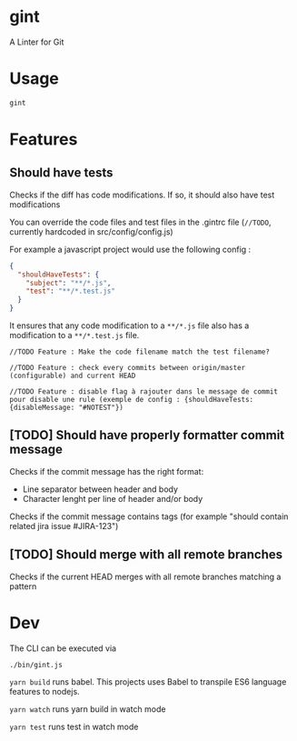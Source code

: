 # gint

A Linter for Git

# Usage

```sh
gint
```

# Features

## Should have tests

Checks if the diff has code modifications. If so, it should also have test modifications

You can override the code files and test files in the .gintrc file (`//TODO`, currently hardcoded in src/config/config.js)

For example a javascript project would use the following config :

```json
{
  "shouldHaveTests": {
    "subject": "**/*.js",
    "test": "**/*.test.js"
  }
}
```

It ensures that any code modification to a `**/*.js` file also has a modification to a `**/*.test.js` file.

`//TODO Feature : Make the code filename match the test filename?`

`//TODO Feature : check every commits between origin/master (configurable) and current HEAD`

`//TODO Feature : disable flag à rajouter dans le message de commit pour disable une rule (exemple de config : {shouldHaveTests: {disableMessage: "#NOTEST"})`

## [TODO] Should have properly formatter commit message

Checks if the commit message has the right format:

- Line separator between header and body
- Character lenght per line of header and/or body

Checks if the commit message contains tags (for example "should contain related jira issue #JIRA-123")

## [TODO] Should merge with all remote branches

Checks if the current HEAD merges with all remote branches matching a pattern

# Dev

The CLI can be executed via

```sh
./bin/gint.js
```

`yarn build` runs babel. This projects uses Babel to transpile ES6 language features to nodejs.

`yarn watch` runs yarn build in watch mode

`yarn test` runs test in watch mode
